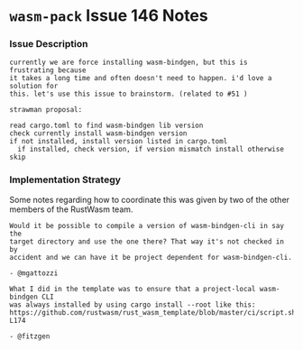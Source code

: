 # `wasm-pack` Issue 146 Notes

### Issue Description

```
currently we are force installing wasm-bindgen, but this is frustrating because
it takes a long time and often doesn't need to happen. i'd love a solution for
this. let's use this issue to brainstorm. (related to #51 )

strawman proposal:

read cargo.toml to find wasm-bindgen lib version
check currently install wasm-bindgen version
if not installed, install version listed in cargo.toml
  if installed, check version, if version mismatch install otherwise skip
```

### Implementation Strategy

Some notes regarding how to coordinate this was given by two of the other
members of the RustWasm team.

```
Would it be possible to compile a version of wasm-bindgen-cli in say the
target directory and use the one there? That way it's not checked in by
accident and we can have it be project dependent for wasm-bindgen-cli.

- @mgattozzi
```

```
What I did in the template was to ensure that a project-local wasm-bindgen CLI
was always installed by using cargo install --root like this:
https://github.com/rustwasm/rust_wasm_template/blob/master/ci/script.sh#L155-L174

- @fitzgen
```

